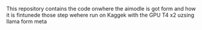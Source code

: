 This repository contains the code onwhere the aimodle is got form and how it is fintunede those step wehere run on Kaggek with the GPU T4 x2
uzsing llama form meta